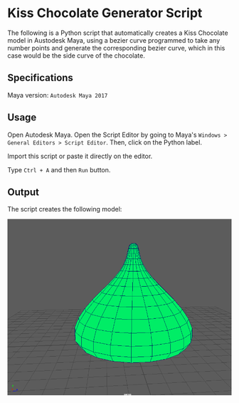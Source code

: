 # Kiss Chocolate Generator Script

The following is a Python script that automatically creates a Kiss Chocolate model in Austodesk Maya, using a bezier curve programmed to take any number points and generate the corresponding bezier curve, which in this case would be the side curve of the chocolate.

## Specifications

Maya version: `Autodesk Maya 2017`

## Usage

Open Autodesk Maya. Open the Script Editor by going to Maya's `Windows > General Editors > Script Editor`. Then, click on the Python label. <br />

Import this script or paste it directly on the editor. <br />

Type `Ctrl + A` and then `Run` button. <br />

## Output

The script creates the following model:

![alt text](https://github.com/the-other-mariana/kiss-plugin-maya/blob/master/kiss-output.png?raw=true)<br />